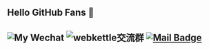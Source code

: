 ## Hello GitHub Fans 👋

![My Wechat](https://img.shields.io/badge/WeChat-Qitianyujqk-red.svg "WeChat")
![webkettle交流群](https://img.shields.io/badge/QQ-1124351512-red.svg "QQ")
[![Mail Badge](https://img.shields.io/badge/-qitianyuqty@163.com-c14438?style=flat&logo=Mail.Ru&logoColor=white&link=mailto:qitianyuqty@163.com)](mailto:qitianyuqty@163.com)
---

<!--
**QiTianyu-0403/QiTianyu-0403** is a ✨ _special_ ✨ repository because its `README.md` (this file) appears on your GitHub profile.

Here are some ideas to get you started:

- 🔭 I’m currently working on ...
- 🌱 I’m currently learning ...
- 👯 I’m looking to collaborate on ...
- 🤔 I’m looking for help with ...
- 💬 Ask me about ...
- 📫 How to reach me: ...
- 😄 Pronouns: ...
- ⚡ Fun fact: ...
-->

